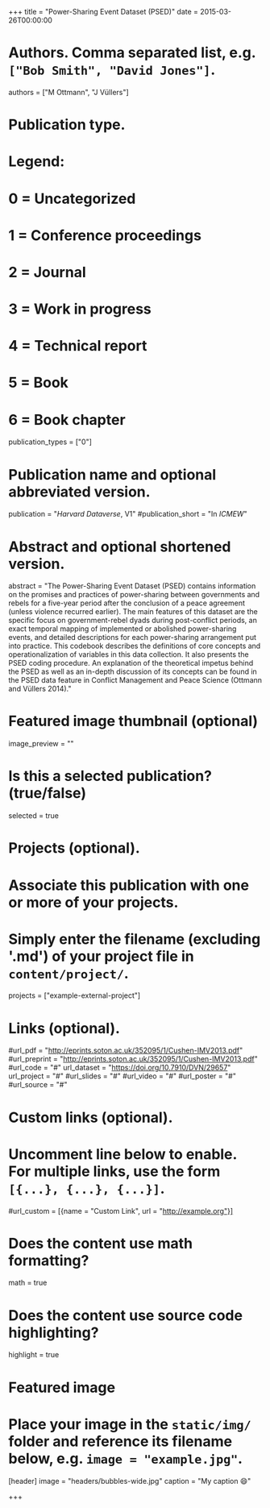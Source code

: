 +++
title = "Power-Sharing Event Dataset (PSED)"
date = 2015-03-26T00:00:00

# Authors. Comma separated list, e.g. `["Bob Smith", "David Jones"]`.
authors = ["M Ottmann", "J Vüllers"]

# Publication type.
# Legend:
# 0 = Uncategorized
# 1 = Conference proceedings
# 2 = Journal
# 3 = Work in progress
# 4 = Technical report
# 5 = Book
# 6 = Book chapter
publication_types = ["0"]

# Publication name and optional abbreviated version.
publication = "*Harvard Dataverse*, V1"
#publication_short = "In *ICMEW*"

# Abstract and optional shortened version.
abstract = "The Power-Sharing Event Dataset (PSED) contains information on the promises and practices of power-sharing between governments and rebels for a five-year period after the conclusion of a peace agreement (unless violence recurred earlier). The main features of this dataset are the specific focus on government-rebel dyads during post-conflict periods, an exact temporal mapping of implemented or abolished power-sharing events, and detailed descriptions for each power-sharing arrangement put into practice. This codebook describes the definitions of core concepts and operationalization of variables in this data collection. It also presents the PSED coding procedure. An explanation of the theoretical impetus behind the PSED as well as an in-depth discussion of its concepts can be found in the PSED data feature in Conflict Management and Peace Science (Ottmann and Vüllers 2014)."

# Featured image thumbnail (optional)
image_preview = ""

# Is this a selected publication? (true/false)
selected = true

# Projects (optional).
#   Associate this publication with one or more of your projects.
#   Simply enter the filename (excluding '.md') of your project file in `content/project/`.
projects = ["example-external-project"]

# Links (optional).
#url_pdf = "http://eprints.soton.ac.uk/352095/1/Cushen-IMV2013.pdf"
#url_preprint = "http://eprints.soton.ac.uk/352095/1/Cushen-IMV2013.pdf"
#url_code = "#"
url_dataset = "https://doi.org/10.7910/DVN/29657"
url_project = "#"
#url_slides = "#"
#url_video = "#"
#url_poster = "#"
#url_source = "#"

# Custom links (optional).
#   Uncomment line below to enable. For multiple links, use the form `[{...}, {...}, {...}]`.
#url_custom = [{name = "Custom Link", url = "http://example.org"}]

# Does the content use math formatting?
math = true

# Does the content use source code highlighting?
highlight = true

# Featured image
# Place your image in the `static/img/` folder and reference its filename below, e.g. `image = "example.jpg"`.
[header]
image = "headers/bubbles-wide.jpg"
caption = "My caption :smile:"

+++
